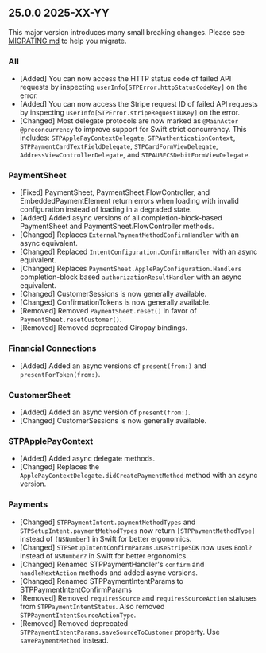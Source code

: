 ## 25.0.0 2025-XX-YY
This major version introduces many small breaking changes. Please see [MIGRATING.md](https://github.com/stripe/stripe-ios/blob/master/MIGRATING.md) to help you migrate.

### All
* [Added] You can now access the HTTP status code of failed API requests by inspecting `userInfo[STPError.httpStatusCodeKey]` on the error.
* [Added] You can now access the Stripe request ID of failed API requests by inspecting `userInfo[STPError.stripeRequestIDKey]` on the error.
* [Changed] Most delegate protocols are now marked as `@MainActor @preconcurrency` to improve support for Swift strict concurrency. This includes: `STPApplePayContextDelegate`, `STPAuthenticationContext`, `STPPaymentCardTextFieldDelegate`, `STPCardFormViewDelegate`, `AddressViewControllerDelegate`, and `STPAUBECSDebitFormViewDelegate`.

### PaymentSheet
* [Fixed] PaymentSheet, PaymentSheet.FlowController, and EmbeddedPaymentElement return errors when loading with invalid configuration instead of loading in a degraded state.
* [Added] Added async versions of all completion-block-based PaymentSheet and PaymentSheet.FlowController methods.
* [Changed] Replaces `ExternalPaymentMethodConfirmHandler` with an async equivalent.
* [Changed] Replaced `IntentConfiguration.ConfirmHandler` with an async equivalent.
* [Changed] Replaces `PaymentSheet.ApplePayConfiguration.Handlers` completion-block based `authorizationResultHandler` with an async equivalent.
* [Changed] CustomerSessions is now generally available.
* [Changed] ConfirmationTokens is now generally available.
* [Removed] Removed `PaymentSheet.reset()` in favor of `PaymentSheet.resetCustomer()`.
* [Removed] Removed deprecated Giropay bindings.

### Financial Connections
* [Added] Added an async versions of `present(from:)` and `presentForToken(from:)`.

### CustomerSheet
* [Added] Added an async version of `present(from:)`.
* [Changed] CustomerSessions is now generally available.

### STPApplePayContext
* [Added] Added async delegate methods.
* [Changed] Replaces the `ApplePayContextDelegate.didCreatePaymentMethod` method with an async version.

### Payments
* [Changed] `STPPaymentIntent.paymentMethodTypes` and `STPSetupIntent.paymentMethodTypes` now return `[STPPaymentMethodType]` instead of `[NSNumber]` in Swift for better ergonomics.
* [Changed] `STPSetupIntentConfirmParams.useStripeSDK` now uses `Bool?` instead of `NSNumber?` in Swift for better ergonomics.
* [Changed] Renamed STPPaymentHandler's `confirm` and `handleNextAction` methods and added async versions.
* [Changed] Renamed STPPaymentIntentParams to STPPaymentIntentConfirmParams
* [Removed] Removed `requiresSource` and `requiresSourceAction` statuses from `STPPaymentIntentStatus`. Also removed `STPPaymentIntentSourceActionType`.
* [Removed] Removed deprecated `STPPaymentIntentParams.saveSourceToCustomer` property. Use `savePaymentMethod` instead.

